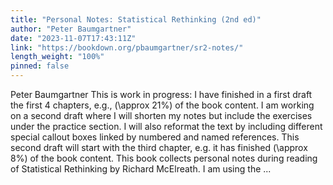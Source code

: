 ```yaml
---
title: "Personal Notes: Statistical Rethinking (2nd ed)"
author: "Peter Baumgartner"
date: "2023-11-07T17:43:11Z"
link: "https://bookdown.org/pbaumgartner/sr2-notes/"
length_weight: "100%"
pinned: false
---
```


Peter Baumgartner This is work in progress: I have finished in a first draft the first 4 chapters, e.g., \(\approx 21\%\) of the book content. I am working on a second draft where I will shorten my notes but include the exercises under the practice section. I will also reformat the text by including different special callout boxes linked by numbered and named references. This second draft will start with the third chapter, e.g. it has finished \(\approx 8\%\) of the book content. This book collects personal notes during reading of Statistical Rethinking by Richard McElreath. I am using the ...
